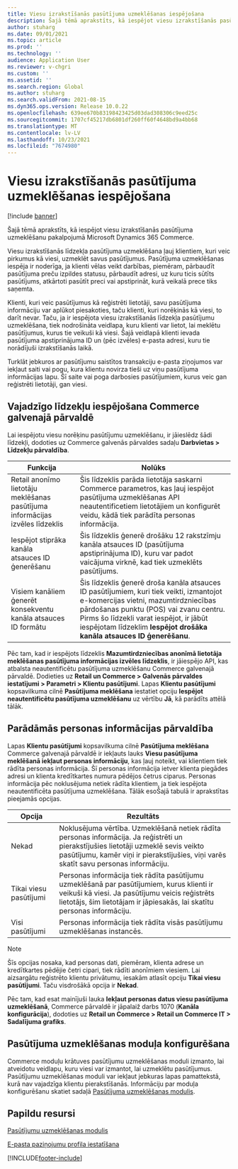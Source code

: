 ```yaml
---
title: Viesu izrakstīšanās pasūtījuma uzmeklēšanas iespējošana
description: Šajā tēmā aprakstīts, kā iespējot viesu izrakstīšanās pasūtījuma uzmeklēšanu pakalpojumā Microsoft Dynamics 365 Commerce.
author: stuharg
ms.date: 09/01/2021
ms.topic: article
ms.prod: ''
ms.technology: ''
audience: Application User
ms.reviewer: v-chgri
ms.custom: ''
ms.assetid: ''
ms.search.region: Global
ms.author: stuharg
ms.search.validFrom: 2021-08-15
ms.dyn365.ops.version: Release 10.0.22
ms.openlocfilehash: 639ee670b83198423425d03dad308306c9eed25c
ms.sourcegitcommit: 1707cf45217db6801df260ff60f4648bd9a4bb68
ms.translationtype: MT
ms.contentlocale: lv-LV
ms.lasthandoff: 10/23/2021
ms.locfileid: "7674980"
---
```

# <a name="enable-order-lookup-for-guest-checkouts"></a>Viesu izrakstīšanās pasūtījuma uzmeklēšanas iespējošana

[!include [banner](includes/banner.md)]

Šajā tēmā aprakstīts, kā iespējot viesu izrakstīšanās pasūtījuma uzmeklēšanu pakalpojumā Microsoft Dynamics 365 Commerce.

Viesu izrakstīšanās līdzekļa pasūtījuma uzmeklēšana ļauj klientiem, kuri veic pirkumus kā viesi, uzmeklēt savus pasūtījumus. Pasūtījuma uzmeklēšanas iespēja ir noderīga, ja klienti vēlas veikt darbības, piemēram, pārbaudīt pasūtījuma preču izpildes statusu, pārbaudīt adresi, uz kuru ticis sūtīts pasūtījums, atkārtoti pasūtīt preci vai apstiprināt, kurā veikalā prece tiks saņemta.

Klienti, kuri veic pasūtījumus kā reģistrēti lietotāji, savu pasūtījuma informāciju var aplūkot piesakoties, taču klienti, kuri norēķinās kā viesi, to darīt nevar. Taču, ja ir iespējota viesu izrakstīšanās līdzekļa pasūtījumu uzmeklēšana, tiek nodrošināta veidlapa, kuru klienti var lietot, lai meklētu pasūtījumus, kurus tie veikuši kā viesi. Šajā veidlapā klienti ievada pasūtījuma apstiprinājuma ID un (pēc izvēles) e-pasta adresi, kuru tie norādījuši izrakstīšanās laikā.

Turklāt jebkuros ar pasūtījumu saistītos transakciju e-pasta ziņojumos var iekļaut saiti vai pogu, kura klientu novirza tieši uz viņu pasūtījuma informācijas lapu. Šī saite vai poga darbosies pasūtījumiem, kurus veic gan reģistrēti lietotāji, gan viesi.

## <a name="turn-on-necessary-features-in-commerce-headquarters"></a>Vajadzīgo līdzekļu iespējošana Commerce galvenajā pārvaldē

Lai iespējotu viesu norēķinu pasūtījumu uzmeklēšanu, ir jāieslēdz šādi līdzekļi, dodoties uz Commerce galvenās pārvaldes sadaļu **Darbvietas \> Līdzekļu pārvaldība**.

| Funkcija | Nolūks |
|---------|---------|
| Retail anonīmo lietotāju meklēšanas pasūtījuma informācijas izvēles līdzeklis | Šis līdzeklis parāda lietotāja saskarni Commerce parametros, kas ļauj iespējot pasūtījuma uzmeklēšanas API neautentificetiem lietotājiem un konfigurēt veidu, kādā tiek parādīta personas informācija. |
| Iespējot stiprāka kanāla atsauces ID ģenerēšanu | Šis līdzeklis ģenerē drošāku 12 rakstzīmju kanāla atsauces ID (pasūtījuma apstiprinājuma ID), kuru var padot vaicājuma virknē, kad tiek uzmeklēts pasūtījums. |
| Visiem kanāliem ģenerēt konsekventu kanāla atsauces ID formātu | Šis līdzeklis ģenerē droša kanāla atsauces ID pasūtījumiem, kuri tiek veikti, izmantojot e-komercijas vietni, mazumtirdzniecības pārdošanas punktu (POS) vai zvanu centru. Pirms šo līdzekli varat iespējot, ir jābūt iespējotam līdzeklim **Iespējot drošāka kanāla atsauces ID ģenerēšanu**. |

Pēc tam, kad ir iespējots līdzeklis **Mazumtirdzniecības anonīmā lietotāja meklēšanas pasūtījuma informācijas izvēles līdzeklis**, ir jāiespējo API, kas atbalsta neautentificētu pasūtījuma uzmeklēšanu Commerce galvenajā pārvaldē. Dodieties uz **Retail un Commerce \> Galvenās pārvaldes iestatījumi \> Parametri \> Klientu pasūtījumi**. Lapas **Klientu pasūtījumi** kopsavilkuma cilnē **Pasūtījuma meklēšana** iestatiet opciju **Iespējot neautentificētu pasūtījuma uzmeklēšanu** uz vērtību **Jā**, kā parādīts attēlā tālāk.

## <a name="manage-the-display-of-personal-data"></a>Parādāmās personas informācijas pārvaldība

Lapas **Klientu pasūtījumi** kopsavilkuma cilnē **Pasūtījuma meklēšana** Commerce galvenajā pārvaldē ir iekļauts lauks **Viesu pasūtījuma meklēšanā iekļaut personas informāciju**, kas ļauj noteikt, vai klientiem tiek rādīta personas informācija. Šī personas informācija ietver klienta piegādes adresi un klienta kredītkartes numura pēdējos četrus ciparus. Personas informācija pēc noklusējuma netiek rādīta klientiem, ja tiek iespējota neautentificēta pasūtījuma uzmeklēšana. Tālāk esoŠajā tabulā ir aprakstītas pieejamās opcijas.

| Opcija | Rezultāts |
|--------|--------|
| Nekad | Noklusējuma vērtība. Uzmeklēšanā netiek rādīta personas informācija. Ja reģistrēti un pierakstījušies lietotāji uzmeklē sevis veikto pasūtījumu, kamēr viņi ir pierakstījušies, viņi varēs skatīt savu personas informāciju. |
| Tikai viesu pasūtījumi | Personas informācija tiek rādīta pasūtījumu uzmeklēšanā par pasūtījumiem, kurus klienti ir veikuši kā viesi. Ja pasūtījumu veicis reģistrēts lietotājs, šim lietotājam ir jāpiesakās, lai skatītu personas informāciju. |
| Visi pasūtījumi | Personas informācija tiek rādīta visās pasūtījumu uzmeklēšanas instancēs. |

> [!NOTE]
> Šīs opcijas nosaka, kad personas dati, piemēram, klienta adrese un kredītkartes pēdējie četri cipari, tiek rādīti anonīmiem viesiem. Lai aizsargātu reģistrēto klientu privātumu, iesakām atlasīt opciju **Tikai viesu pasūtījumi**. Taču visdrošākā opcija ir **Nekad**.

Pēc tam, kad esat mainījuši lauka **Iekļaut personas datus viesu pasūtījuma uzmeklēšanā**, Commerce pārvaldē ir jāpalaiž darbs 1070 (**Kanāla konfigurācija**), dodoties uz **Retail un Commerce \> Retail un Commerce IT \> Sadalījuma grafiks**. 

## <a name="configure-the-order-lookup-module"></a>Pasūtījuma uzmeklēšanas moduļa konfigurēšana

Commerce moduļu krātuves pasūtījumu uzmeklēšanas moduli izmanto, lai atveidotu veidlapu, kuru viesi var izmantot, lai uzmeklētu pasūtījumus. Pasūtījumu uzmeklēšanas moduli var iekļaut jebkuras lapas pamattekstā, kurā nav vajadzīga klientu pierakstīšanās. Informāciju par moduļa konfigurēšanu skatiet sadaļā [Pasūtījuma uzmeklēšanas modulis](order-lookup-module.md).

## <a name="additional-resources"></a>Papildu resursi

[Pasūtījumu uzmeklēšanas modulis](order-lookup-module.md)

[E-pasta paziņojumu profila iestatīšana](email-notification-profiles.md)

[!INCLUDE[footer-include](../includes/footer-banner.md)]
